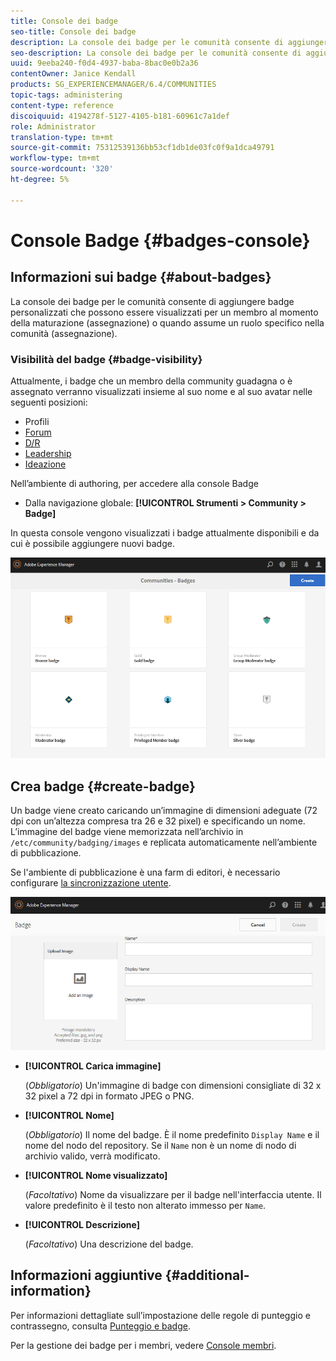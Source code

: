 ```yaml
---
title: Console dei badge
seo-title: Console dei badge
description: La console dei badge per le comunità consente di aggiungere badge personalizzati che possono essere visualizzati per i membri guadagnati (assegnati) o quando assumono un ruolo specifico nella comunità (assegnati)
seo-description: La console dei badge per le comunità consente di aggiungere badge personalizzati che possono essere visualizzati per i membri guadagnati (assegnati) o quando assumono un ruolo specifico nella comunità (assegnati)
uuid: 9eeba240-f0d4-4937-baba-8bac0e0b2a36
contentOwner: Janice Kendall
products: SG_EXPERIENCEMANAGER/6.4/COMMUNITIES
topic-tags: administering
content-type: reference
discoiquuid: 4194278f-5127-4105-b181-60961c7a1def
role: Administrator
translation-type: tm+mt
source-git-commit: 75312539136bb53cf1db1de03fc0f9a1dca49791
workflow-type: tm+mt
source-wordcount: '320'
ht-degree: 5%

---
```



# Console Badge {#badges-console}

## Informazioni sui badge {#about-badges}

La console dei badge per le comunità consente di aggiungere badge personalizzati che possono essere visualizzati per un membro al momento della maturazione (assegnazione) o quando assume un ruolo specifico nella comunità (assegnazione).

### Visibilità del badge {#badge-visibility}

Attualmente, i badge che un membro della community guadagna o è assegnato verranno visualizzati insieme al suo nome e al suo avatar nelle seguenti posizioni:

* Profili
* [Forum](forum.md)
* [D/R](working-with-qna.md)
* [Leadership](enabling-leaderboard.md)
* [Ideazione](ideation-feature.md)

Nell’ambiente di authoring, per accedere alla console Badge

* Dalla navigazione globale: **[!UICONTROL Strumenti > Community > Badge]**

In questa console vengono visualizzati i badge attualmente disponibili e da cui è possibile aggiungere nuovi badge.

![chlimage_1-242](assets/chlimage_1-242.png)

## Crea badge {#create-badge}

Un badge viene creato caricando un’immagine di dimensioni adeguate (72 dpi con un’altezza compresa tra 26 e 32 pixel) e specificando un nome. L’immagine del badge viene memorizzata nell’archivio in `/etc/community/badging/images` e replicata automaticamente nell’ambiente di pubblicazione.

Se l&#39;ambiente di pubblicazione è una farm di editori, è necessario configurare [la sincronizzazione utente](sync.md).

![chlimage_1-243](assets/chlimage_1-243.png)

* **[!UICONTROL Carica immagine]**

   (*Obbligatorio*) Un&#39;immagine di badge con dimensioni consigliate di 32 x 32 pixel a 72 dpi in formato JPEG o PNG.

* **[!UICONTROL Nome]**

   (*Obbligatorio*) Il nome del badge. È il nome predefinito `Display Name` e il nome del nodo del repository. Se il `Name` non è un nome di nodo di archivio valido, verrà modificato.

* **[!UICONTROL Nome visualizzato]**

   (*Facoltativo*) Nome da visualizzare per il badge nell&#39;interfaccia utente. Il valore predefinito è il testo non alterato immesso per `Name`.

* **[!UICONTROL Descrizione]**

   (*Facoltativo*) Una descrizione del badge.

## Informazioni aggiuntive {#additional-information}

Per informazioni dettagliate sull’impostazione delle regole di punteggio e contrassegno, consulta [Punteggio e badge](implementing-scoring.md).

Per la gestione dei badge per i membri, vedere [Console membri](members.md).
